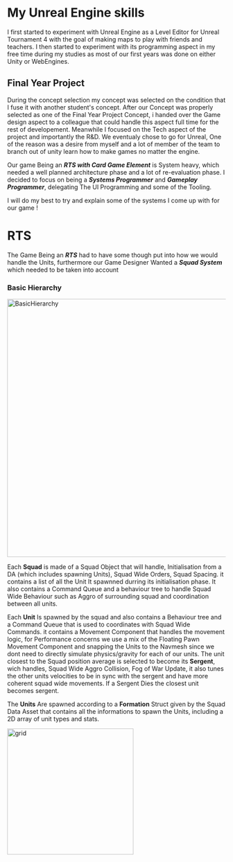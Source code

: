 # My Unreal Engine skills

I first started to experiment with Unreal Engine as a Level Editor for Unreal Tournament 4 with the goal of making maps to play with friends and teachers.
I then started to experiment with its programming aspect in my free time during my studies as most of our first years was done on either Unity or WebEngines.

## Final Year Project

During the concept selection my concept was selected on the condition that I fuse it with another student's concept.
After our Concept was properly selected as one of the Final Year Project Concept, i handed over the Game design aspect to a colleague that could handle this aspect full time for the rest of developement.
Meanwhile I focused on the Tech aspect of the project and importantly the R&D.
We eventualy chose to go for Unreal, One of the reason was a desire from myself and a lot of member of the team to branch out of unity learn how to make games no matter the engine.

Our game Being an ***RTS with Card Game Element*** is System heavy, which needed a well planned architecture phase and a lot of re-evaluation phase.
I decided to focus on being a ***Systems Programmer*** and ***Gameplay Programmer***, delegating The UI Programming and some of the Tooling.


I will do my best to try and explain some of the systems I come up with for our game !

# RTS

The Game Being an ***RTS*** had to have some though put into how we would handle the Units, furthermore our Game Designer Wanted a ***Squad System*** which needed to be taken into account

### Basic Hierarchy

<img width="596" alt="BasicHierarchy" src="https://github.com/user-attachments/assets/906bb0f1-37e1-48b8-9cdb-e3c3b604d63f" />

Each **Squad** is made of a Squad Object that will handle, Initialisation from a DA (which includes spawning Units), Squad Wide Orders, Squad Spacing.
it contains a list of all the Unit It spawnned durring its initialisation phase.
It also contains a Command Queue and a behaviour tree to handle Squad Wide Behaviour such as Aggro of surrounding squad and coordination between all units.

Each **Unit** Is spawned by the squad and also contains a Behaviour tree and a Command Queue that is used to coordinates with Squad Wide Commands. it contains a Movement Component that handles the movement logic, for Performance concerns we use a mix of the Floating Pawn Movement Component and snapping the Units to the Navmesh since we dont need to directly simulate physics/gravity for each of our units.
The unit closest to the Squad position average is selected to become its **Sergent**, wich handles, Squad Wide Aggro Collision, Fog of War Update, it also tunes the other units velocities to be in sync with the sergent and have more coherent squad wide movements.
If a Sergent Dies the closest unit becomes sergent.

The **Units** Are spawned according to a **Formation** Struct given by the Squad Data Asset that contains all the informations to spawn the Units, including a 2D array of unit types and stats.

<img width="291" alt="grid" src="https://github.com/user-attachments/assets/126fce57-8b8d-4cb6-9acf-f1356a5fa2d7" />
